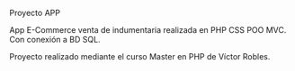 Proyecto APP 

App E-Commerce venta de indumentaria realizada en PHP CSS POO MVC. Con conexión a BD SQL.

Proyecto realizado mediante el curso Master en PHP de Víctor Robles.
